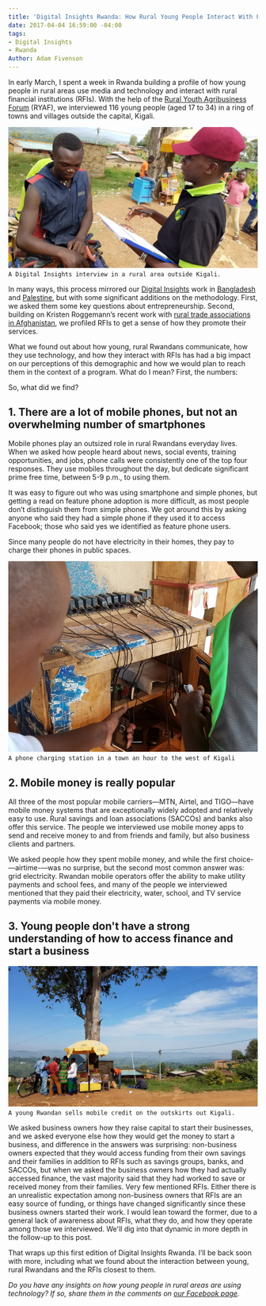 ```yaml
---
title: 'Digital Insights Rwanda: How Rural Young People Interact With Financial Institutions'
date: 2017-04-04 16:59:00 -04:00
tags:
- Digital Insights
- Rwanda
Author: Adam Fivenson
---
```


In early March, I spent a week in Rwanda building a profile of how young people in rural areas use media and technology and interact with rural financial institutions (RFIs). With the help of the [Rural Youth Agribusiness Forum](https://www.facebook.com/RYAF2016/) (RYAF), we interviewed 116 young people (aged 17 to 34) in a ring of towns and villages outside the capital, Kigali.

![header-5c6d35.jpg](/uploads/header-5c6d35.jpg)
`A Digital Insights interview in a rural area outside Kigali.`

<!--more-->

In many ways, this process mirrored our [Digital Insights](https://dai-global-digital.com/tags/?tag=digital-insights) work in [Bangladesh](https://dai-global-digital.com/digital-insights-bangladesh-how-urban-youth-stay-connected.html) and [Palestine](https://dai-global-digital.com/consumer-insights-palestine-e-governance-readiness.html), but with some significant additions on the methodology. First, we asked them some key questions about entrepreneurship. Second, building on Kristen Roggemann’s recent work with [rural trade associations in Afghanistan](https://dai-global-digital.com/ecosystem-insights-afghanistan.html), we profiled RFIs to get a sense of how they promote their services.

What we found out about how young, rural Rwandans communicate, how they use technology, and how they interact with RFIs has had a big impact on our perceptions of this demographic and how we would plan to reach them in the context of a program. What do I mean? First, the numbers:

<script id="infogram_0_demo-653176855653" title="Demo" src="//e.infogr.am/js/dist/embed.js?jwu" type="text/javascript"></script>

<script id="infogram_0_copy_occupation_1" title="Copy: Occupation 1" src="//e.infogr.am/js/dist/embed.js?Dhx" type="text/javascript"></script>

So, what did we find?

## 1. There are a lot of mobile phones, but not an overwhelming number of smartphones

Mobile phones play an outsized role in rural Rwandans everyday lives. When we asked how people heard about news, social events, training opportunities, and jobs, phone calls were consistently one of the top four responses. They use mobiles throughout the day, but dedicate significant prime free time, between 5-9 p.m., to using them.

<script id="infogram_0_phone_info-676983" title="Phone info" src="//e.infogr.am/js/dist/embed.js?mW2" type="text/javascript"></script>

It was easy to figure out who was using smartphone and simple phones, but getting a read on feature phone adoption is more difficult, as most people don’t distinguish them from simple phones. We got around this by asking anyone who said they had a simple phone if they used it to access Facebook; those who said yes we identified as feature phone users.

Since many people do not have electricity in their homes, they pay to charge their phones in public spaces.

![charger.png](/uploads/charger.png)
`A phone charging station in a town an hour to the west of Kigali`

## 2. Mobile money is really popular

<script id="infogram_0_mobile_money-3979" title="Mobile money" src="//e.infogr.am/js/dist/embed.js?3NX" type="text/javascript"></script>

All three of the most popular mobile carriers—MTN, Airtel, and TIGO—have mobile money systems that are exceptionally widely adopted and relatively easy to use. Rural savings and loan associations (SACCOs) and banks also offer this service. The people we interviewed use mobile money apps to send and receive money to and from friends and family, but also business clients and partners. 

<script id="infogram_0_mobile_money_2-07" title="Mobile money 2" src="//e.infogr.am/js/dist/embed.js?mUx" type="text/javascript"></script>

We asked people how they spent mobile money, and while the first choice-—airtime-—was no surprise, but the second most common answer was: grid electricity. Rwandan mobile operators offer the ability to make utility payments and school fees, and many of the people we interviewed mentioned that they paid their electricity, water, school, and TV service payments via mobile money.

<script id="infogram_0_mobile_money_for_what" title="Mobile money for what?" src="//e.infogr.am/js/dist/embed.js?Dzy" type="text/javascript"></script>

## 3. Young people don't have a strong understanding of how to access finance and start a business

![20170304_093002.jpg](/uploads/20170304_093002.jpg)
`A young Rwandan sells mobile credit on the outskirts out Kigali.`

We asked business owners how they raise capital to start their businesses, and we asked everyone else how they would get the money to start a business, and difference in the answers was surprising: non-business owners expected that they would access funding from their own savings and their families in addition to RFIs such as savings groups, banks, and SACCOs, but when we asked the business owners how they had actually accessed finance, the vast majority said that they had worked to save or received money from their families. Very few mentioned RFIs. Either there is an unrealistic expectation among non-business owners that RFIs are an easy source of funding, or things have changed significantly since these business owners started their work. I would lean toward the former, due to a general lack of awareness about RFIs, what they do, and how they operate among those we interviewed. We'll dig into that dynamic in more depth in the follow-up to this post.

<script id="infogram_0_finance-449936630" title="finance" src="//e.infogr.am/js/dist/embed.js?vLf" type="text/javascript"></script>

That wraps up this first edition of Digital Insights Rwanda. I’ll be back soon with more, including what we found about the interaction between young, rural Rwandans and the RFIs closest to them.

*Do you have any insights on how young people in rural areas are using technology? If so, share them in the comments on [our Facebook page](https://www.facebook.com/DAIGlobal/).*